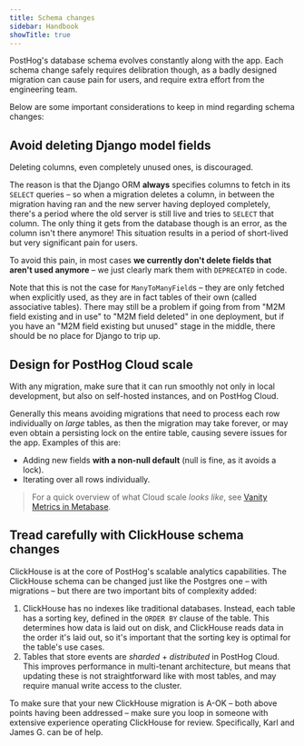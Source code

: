 ```yaml
---
title: Schema changes
sidebar: Handbook
showTitle: true
---
```


PostHog's database schema evolves constantly along with the app.
Each schema change safely requires delibration though, as a badly designed migration can cause pain for users,
and require extra effort from the engineering team.

Below are some important considerations to keep in mind regarding schema changes:

## Avoid deleting Django model fields

Deleting columns, even completely unused ones, is discouraged.

The reason is that the Django ORM **always** specifies columns to fetch in its `SELECT` queries – so when a migration deletes a column, in between the migration having ran and the new server having deployed completely, there's a period where the old server is still live and tries to `SELECT` that column. The only thing it gets from the database though is an error, as the column isn't there anymore! This situation results in a period of short-lived but very significant pain for users.

To avoid this pain, in most cases **we currently don't delete fields that aren't used anymore** – we just clearly mark them with `DEPRECATED` in code.

Note that this is not the case for `ManyToManyField`s – they are only fetched when explicitly used, as they are in fact tables of their own (called associative tables). There may still be a problem if going from from "M2M field existing and in use" to "M2M field deleted" in one deployment, but if you have an "M2M field existing but unused" stage in the middle, there should be no place for Django to trip up.

## Design for PostHog Cloud scale

With any migration, make sure that it can run smoothly not only in local development, but also on self-hosted instances, and on PostHog Cloud.

Generally this means avoiding migrations that need to process each row individually on _large_ tables, as then the migration may take forever, or may even obtain a persisting lock on the entire table, causing severe issues for the app.
Examples of this are:
- Adding new fields **with a non-null default** (null is fine, as it avoids a lock).
- Iterating over all rows individually.

> For a quick overview of what Cloud scale _looks like_, see [Vanity Metrics in Metabase](https://metabase.posthog.net/dashboard/1).

## Tread carefully with ClickHouse schema changes

ClickHouse is at the core of PostHog's scalable analytics capabilities. The ClickHouse schema can be changed just like the Postgres one – with migrations – but there are two important bits of complexity added:

1. ClickHouse has no indexes like traditional databases. Instead, each table has a sorting key, defined in the `ORDER BY` clause of the table. This determines how data is laid out on disk, and ClickHouse reads data in the order it's laid out, so it's important that the sorting key is optimal for the table's use cases.
2. Tables that store events are _sharded_ + _distributed_ in PostHog Cloud. This improves performance in multi-tenant architecture, but means that updating these is not straightforward like with most tables, and may require manual write access to the cluster.

To make sure that your new ClickHouse migration is A-OK – both above points having been addressed – make sure you loop in someone with extensive experience operating ClickHouse for review. Specifically, Karl and James G. can be of help.
